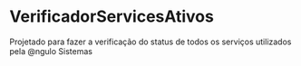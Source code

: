 # VerificadorServicesAtivos

Projetado para fazer a verificação do status de todos os serviços utilizados pela @ngulo Sistemas
